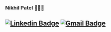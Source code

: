### Nikhil Patel 👨🏻‍💻
<!--
**NikhilP99/NikhilP99** is a ✨ _special_ ✨ repository because its `README.md` (this file) appears on your GitHub profile.
### Hi there 👋
Thanks for dropping by! Here are some facts about me:
- I speak Javascript.
- I love working on MERN stack and RESTful APIs.
- 
-->
[![Linkedin Badge](https://img.shields.io/badge/-LinkedIn-blue?style=flat-square&logo=Linkedin&logoColor=white&link=https://www.linkedin.com/in/https://www.linkedin.com/in/nikhilp99//)](https://www.linkedin.com/in/https://www.linkedin.com/in/nikhilp99//)
[![Gmail Badge](https://img.shields.io/badge/-Gmail-c14438?style=flat-square&logo=Gmail&logoColor=white&link=mailto:nikhilpatel.indore@gmail.com)](mailto:nikhilpatel.indore@gmail.com)
---------
